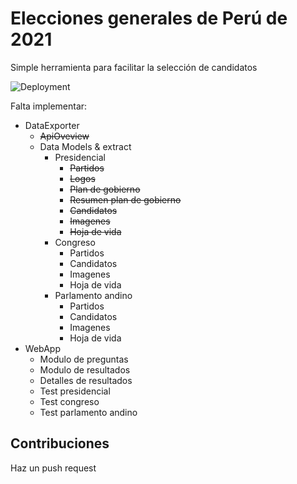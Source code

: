 # Elecciones generales de Perú de 2021
Simple herramienta para facilitar la selección de candidatos

![Deployment](https://github.com/AndreCL/eleccionesperu2021/workflows/Deployment/badge.svg)

Falta implementar:
* DataExporter
    * ~~ApiOveview~~
	* Data Models & extract
		* Presidencial
			* ~~Partidos~~
			* ~~Logos~~
			* ~~Plan de gobierno~~
			* ~~Resumen plan de gobierno~~
			* ~~Candidatos~~
			* ~~Imagenes~~
			* ~~Hoja de vida~~
		* Congreso
			* Partidos
			* Candidatos
			* Imagenes
			* Hoja de vida		
		* Parlamento andino
			* Partidos
			* Candidatos
			* Imagenes
			* Hoja de vida
* WebApp
	* Modulo de preguntas
	* Modulo de resultados
	* Detalles de resultados
	* Test presidencial
	* Test congreso
	* Test parlamento andino
	
## Contribuciones
Haz un push request
